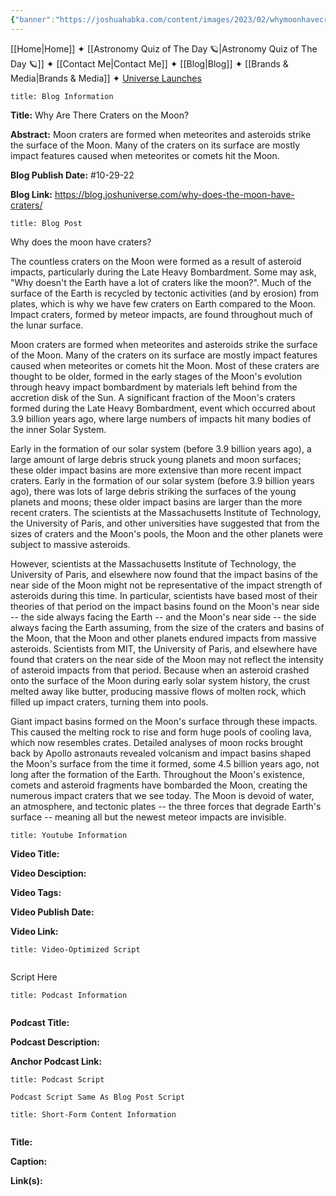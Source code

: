 ```yaml
---
{"banner":"https://joshuahabka.com/content/images/2023/02/whymoonhavecratersheader--1-.webp","banner_x":0.5,"dg-publish":true,"permalink":"/blog/why-are-there-craters-on-the-moon/","dgPassFrontmatter":true,"noteIcon":"","created":"","updated":""}
---
```




<div class="transclusion internal-embed is-loaded"><div class="markdown-embed">



[[Home\|Home]] ✦ [[Astronomy Quiz of The Day 🪐\|Astronomy Quiz of The Day 🪐]] ✦ [[Contact Me\|Contact Me]] ✦ [[Blog\|Blog]] ✦ [[Brands & Media\|Brands & Media]] ✦ [Universe Launches](https://stardashusa.com/)


</div></div>


```ad-info
title: Blog Information
```

**Title:** Why Are There Craters on the Moon?

**Abstract:** Moon craters are formed when meteorites and asteroids strike the surface of the Moon. Many of the craters on its surface are mostly impact features caused when meteorites or comets hit the Moon.

**Blog Publish Date:** #10-29-22 

**Blog Link:** https://blog.joshuniverse.com/why-does-the-moon-have-craters/

```ad-abstract
title: Blog Post
```

Why does the moon have craters?

The countless craters on the Moon were formed as a result of asteroid impacts, particularly during the Late Heavy Bombardment. Some may ask, "Why doesn't the Earth have a lot of craters like the moon?". Much of the surface of the Earth is recycled by tectonic activities (and by erosion) from plates, which is why we have few craters on Earth compared to the Moon. Impact craters, formed by meteor impacts, are found throughout much of the lunar surface.

Moon craters are formed when meteorites and asteroids strike the surface of the Moon. Many of the craters on its surface are mostly impact features caused when meteorites or comets hit the Moon. Most of these craters are thought to be older, formed in the early stages of the Moon's evolution through heavy impact bombardment by materials left behind from the accretion disk of the Sun. A significant fraction of the Moon's craters formed during the Late Heavy Bombardment, event which occurred about 3.9 billion years ago, where large numbers of impacts hit many bodies of the inner Solar System.

Early in the formation of our solar system (before 3.9 billion years ago), a large amount of large debris struck young planets and moon surfaces; these older impact basins are more extensive than more recent impact craters. Early in the formation of our solar system (before 3.9 billion years ago), there was lots of large debris striking the surfaces of the young planets and moons; these older impact basins are larger than the more recent craters. The scientists at the Massachusetts Institute of Technology, the University of Paris, and other universities have suggested that from the sizes of craters and the Moon's pools, the Moon and the other planets were subject to massive asteroids.

However, scientists at the Massachusetts Institute of Technology, the University of Paris, and elsewhere now found that the impact basins of the near side of the Moon might not be representative of the impact strength of asteroids during this time. In particular, scientists have based most of their theories of that period on the impact basins found on the Moon's near side -- the side always facing the Earth --  and the Moon's near side -- the side always facing the Earth assuming, from the size of the craters and basins of the Moon, that the Moon and other planets endured impacts from massive asteroids. Scientists from MIT, the University of Paris, and elsewhere have found that craters on the near side of the Moon may not reflect the intensity of asteroid impacts from that period. Because when an asteroid crashed onto the surface of the Moon during early solar system history, the crust melted away like butter, producing massive flows of molten rock, which filled up impact craters, turning them into pools.

Giant impact basins formed on the Moon's surface through these impacts. This caused the melting rock to rise and form huge pools of cooling lava, which now resembles crates. Detailed analyses of moon rocks brought back by Apollo astronauts revealed volcanism and impact basins shaped the Moon's surface from the time it formed, some 4.5 billion years ago, not long after the formation of the Earth. Throughout the Moon's existence, comets and asteroid fragments have bombarded the Moon, creating the numerous impact craters that we see today. The Moon is devoid of water, an atmosphere, and tectonic plates -- the three forces that degrade Earth's surface -- meaning all but the newest meteor impacts are invisible.

```ad-info
title: Youtube Information
```

**Video Title:**

**Video Desciption:**

**Video Tags:**

**Video Publish Date:**

**Video Link:**

```ad-abstract
title: Video-Optimized Script


```

Script Here

```ad-info
title: Podcast Information


```

**Podcast Title:**

**Podcast Description:**

**Anchor Podcast Link:**

```ad-info
title: Podcast Script

Podcast Script Same As Blog Post Script

```


```ad-info
title: Short-Form Content Information


```

**Title:**

**Caption:**

**Link(s):**

